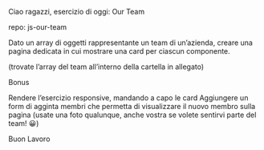 
Ciao ragazzi,
esercizio di oggi: Our Team

repo: js-our-team

Dato un array di oggetti rappresentante un team di un’azienda, creare una pagina dedicata  in cui mostrare una card per ciascun componente.

(trovate l’array del team all’interno della cartella in allegato)

Bonus

Rendere l’esercizio responsive, mandando a capo le card
Aggiungere un form di agginta membri che permetta di visualizzare il nuovo membro sulla pagina (usate una foto qualunque, anche vostra se volete sentirvi parte del team! 😀)

Buon Lavoro